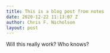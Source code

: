 ```yaml
---
title: This is a blog post from notes
date: 2020-12-22 11:13:07 Z
author: Chris F. Nicholson
layout: post
---
```


Will this really work? Who knows?
